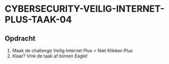 # CYBERSECURITY-VEILIG-INTERNET-PLUS-TAAK-04

## Opdracht

1. Maak de challenge Veilig Internet Plus > Niet Klikken Plus
2. Klaar? Vink de taak af binnen Eagle!